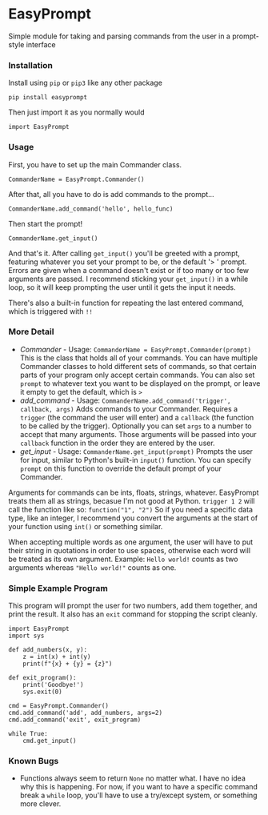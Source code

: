 # EasyPrompt
Simple module for taking and parsing commands from the user in a prompt-style interface

### Installation
Install using ``pip`` or ``pip3`` like any other package

    pip install easyprompt

Then just import it as you normally would

	import EasyPrompt

### Usage
First, you have to set up the main Commander class.

	CommanderName = EasyPrompt.Commander()

After that, all you have to do is add commands to the prompt...

	CommanderName.add_command('hello', hello_func)

Then start the prompt!

	CommanderName.get_input()

And that's it. After calling ``get_input()`` you'll be greeted with a prompt, featuring whatever you set your prompt to be, or the default '> ' prompt.
Errors are given when a command doesn't exist or if too many or too few arguments are passed. I recommend sticking your ``get_input()`` in a while loop, so it will keep prompting the user until it gets the input it needs.

There's also a built-in function for repeating the last entered command, which is triggered with ``!!``

### More Detail
* *Commander* - Usage: ``CommanderName = EasyPrompt.Commander(prompt)`` This is the class that holds all of your commands. You can have multiple Commander classes to hold different sets of commands, so that certain parts of your program only accept certain commands. You can also set ``prompt`` to whatever text you want to be displayed on the prompt, or leave it empty to get the default, which is ``> ``
* *add_command* - Usage: ``CommanderName.add_command('trigger', callback, args)`` Adds commands to your Commander. Requires a ``trigger`` (the command the user will enter) and a ``callback`` (the function to be called by the trigger). Optionally you can set ``args`` to a number to accept that many arguments. Those arguments will be passed into your ``callback`` function in the order they are entered by the user.
* *get_input* - Usage: ``CommanderName.get_input(prompt)`` Prompts the user for input, similar to Python's built-in ``input()`` function. You can specify ``prompt`` on this function to override the default prompt of your Commander.

Arguments for commands can be ints, floats, strings, whatever. EasyPrompt treats them all as strings, becasue I'm not good at Python. ``trigger 1 2`` will call the function like so: ``function("1", "2")`` So if you need a specific data type, like an integer, I recommend you convert the arguments at the start of your function using ``int()`` or something similar.

When accepting multiple words as one argument, the user will have to put their string in quotations in order to use spaces, otherwise each word will be treated as its own argument. Example: ``Hello world!`` counts as two arguments whereas ``"Hello world!"`` counts as one.

### Simple Example Program
This program will prompt the user for two numbers, add them together, and print the result. It also has an ``exit`` command for stopping the script cleanly.

	import EasyPrompt
	import sys

	def add_numbers(x, y):
		z = int(x) + int(y)
		print(f"{x} + {y} = {z}")
	
	def exit_program():
		print('Goodbye!')
		sys.exit(0)

	cmd = EasyPrompt.Commander()
	cmd.add_command('add', add_numbers, args=2)
	cmd.add_command('exit', exit_program)

	while True:
		cmd.get_input()

### Known Bugs
* Functions always seem to return ``None`` no matter what. I have no idea why this is happening. For now, if you want to have a specific command break a ``while`` loop, you'll have to use a try/except system, or something more clever.
